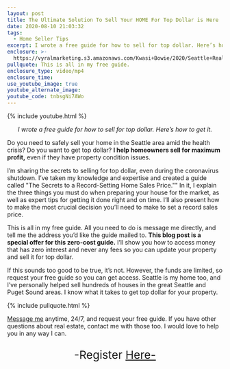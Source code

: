 ```yaml
---
layout: post
title: The Ultimate Solution To Sell Your HOME For Top Dollar is Here
date: 2020-08-10 21:03:32
tags:
  - Home Seller Tips
excerpt: I wrote a free guide for how to sell for top dollar. Here’s how to get it.
enclosure: >-
  https://vyralmarketing.s3.amazonaws.com/Kwasi+Bowie/2020/Seattle+Real+Estate+Agent-+direct+offer+3.mp4
pullquote: This is all in my free guide.
enclosure_type: video/mp4
enclosure_time:
use_youtube_image: true
youtube_alternate_image:
youtube_code: tnbsgNi7AWo
---
```


{% include youtube.html %}

<p style="text-align: center;"><em>I wrote a free guide for how to sell for top dollar. Here’s how to get it.</em></p>

Do you need to safely sell your home in the Seattle area amid the health crisis? Do you want to get top dollar? **I help homeowners sell for maximum profit,** even if they have property condition issues.&nbsp;

I’m sharing the secrets to selling for top dollar, even during the coronavirus shutdown. I’ve taken my knowledge and expertise and created a guide called "The Secrets to a Record-Setting Home Sales Price."" In it, I explain the three things you must do when preparing your house for the market, as well as expert tips for getting it done right and on time. I’ll also present how to make the most crucial decision you’ll need to make to set a record sales price.&nbsp;

This is all in my free guide. All you need to do is message me directly, and tell me the address you’d like the guide mailed to. **This blog post is a special offer for this zero-cost guide.** I’ll show you how to access money that has zero interest and never any fees so you can update your property and sell it for top dollar.&nbsp;

If this sounds too good to be true, it’s not. However, the funds are limited, so request your free guide so you can get access. Seattle is my home too, and I’ve personally helped sell hundreds of houses in the great Seattle and Puget Sound areas. I know what it takes to get top dollar for your property.

{% include pullquote.html %}

<a href="mailto:kwasib@kwasihomes.com"><u>Message me</u></a> anytime, 24/7, and request your free guide. If you have other questions about real estate, contact me with those too. I would love to help you in any way I can.

<p style="text-align: center; font-size: 26px;">-Register <a href="http://www.recordhomesalesprice.com/" target="_blank">Here-</a></p>